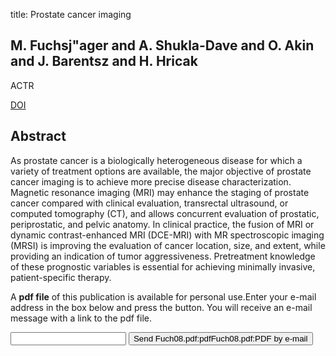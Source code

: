 title: Prostate cancer imaging

## M. Fuchsj"ager and A. Shukla-Dave and O. Akin and J. Barentsz and H. Hricak
ACTR

<a href="https://doi.org/10.1080/02841850701545821">DOI</a>

## Abstract
As prostate cancer is a biologically heterogeneous disease for which a variety of treatment options are available, the major objective of prostate cancer imaging is to achieve more precise disease characterization. Magnetic resonance imaging (MRI) may enhance the staging of prostate cancer compared with clinical evaluation, transrectal ultrasound, or computed tomography (CT), and allows concurrent evaluation of prostatic, periprostatic, and pelvic anatomy. In clinical practice, the fusion of MRI or dynamic contrast-enhanced MRI (DCE-MRI) with MR spectroscopic imaging (MRSI) is improving the evaluation of cancer location, size, and extent, while providing an indication of tumor aggressiveness. Pretreatment knowledge of these prognostic variables is essential for achieving minimally invasive, patient-specific therapy.

A <b>pdf file</b> of this publication is available for personal use.Enter your e-mail address in the box below and press the button. You will receive an e-mail message with a link to the pdf file.
<form action="sender.php">  <input type="text" name="email">  <input type="submit" value="Send Fuch08.pdf:pdfFuch08.pdf:PDF by e-mail"></form>